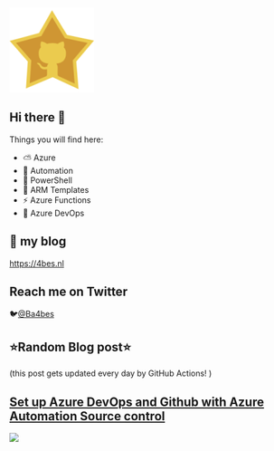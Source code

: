 ![Github Star](Assets/github-stars-logo_Color.png)

## Hi there 👋

Things you will find here:
- ⛅ Azure
- 🚗 Automation
- 🐚 PowerShell
- 💪 ARM Templates
- ⚡ Azure Functions
- 🚀 Azure DevOps


## 📝 my blog
<https://4bes.nl>

## Reach me on Twitter
🐦[@Ba4bes](https://twitter.com/Ba4bes)

<!---
- 🔭 I’m currently working on ...
- 🌱 I’m currently learning ...
- 👯 I’m looking to collaborate on ...
- 🤔 I’m looking for help with ...
- 💬 Ask me about ...
- 📫 How to reach me: ...
- 😄 Pronouns: ...
- ⚡ Fun fact: I have a standard poodle 🐩

-->

## ⭐Random Blog post⭐

(this post gets updated every day by GitHub Actions! )

<!-- Link -->
## [Set up Azure DevOps and Github with Azure Automation Source control](https://4bes.nl/2019/01/13/set-up-azure-devops-and-github-with-azure-automation-source-control/)

<a href="https://4bes.nl/2019/01/13/set-up-azure-devops-and-github-with-azure-automation-source-control/"><img src="https://4bes.nl/wp-content/uploads/2019/01/AzAutSourceControlFIPNG-1.png" height="250px"></a>

